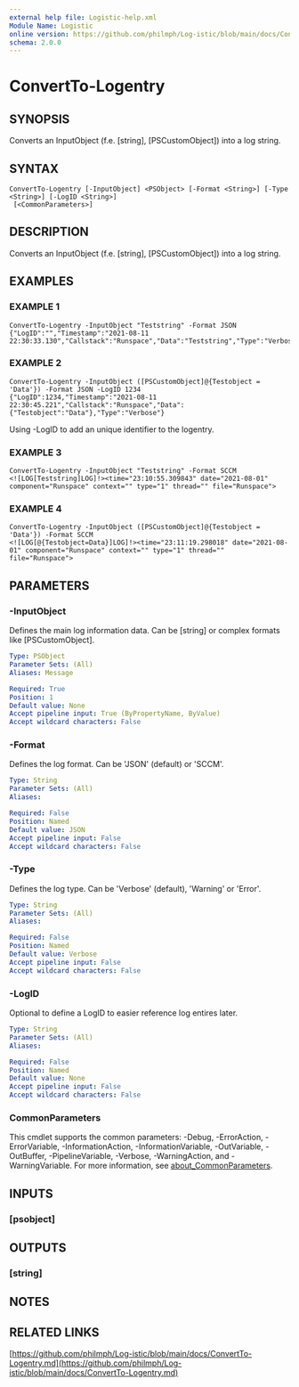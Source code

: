 ```yaml
---
external help file: Logistic-help.xml
Module Name: Logistic
online version: https://github.com/philmph/Log-istic/blob/main/docs/ConvertTo-Logentry.md
schema: 2.0.0
---
```


# ConvertTo-Logentry

## SYNOPSIS
Converts an InputObject (f.e.
\[string\], \[PSCustomObject\]) into a log string.

## SYNTAX

```
ConvertTo-Logentry [-InputObject] <PSObject> [-Format <String>] [-Type <String>] [-LogID <String>]
 [<CommonParameters>]
```

## DESCRIPTION
Converts an InputObject (f.e.
\[string\], \[PSCustomObject\]) into a log string.

## EXAMPLES

### EXAMPLE 1
```
ConvertTo-Logentry -InputObject "Teststring" -Format JSON
{"LogID":"","Timestamp":"2021-08-11 22:30:33.130","Callstack":"Runspace","Data":"Teststring","Type":"Verbose"}
```

### EXAMPLE 2
```
ConvertTo-Logentry -InputObject ([PSCustomObject]@{Testobject = 'Data'}) -Format JSON -LogID 1234
{"LogID":1234,"Timestamp":"2021-08-11 22:30:45.221","Callstack":"Runspace","Data":{"Testobject":"Data"},"Type":"Verbose"}
```

Using -LogID to add an unique identifier to the logentry.

### EXAMPLE 3
```
ConvertTo-Logentry -InputObject "Teststring" -Format SCCM
<![LOG[Teststring]LOG]!><time="23:10:55.309843" date="2021-08-01" component="Runspace" context="" type="1" thread="" file="Runspace">
```

### EXAMPLE 4
```
ConvertTo-Logentry -InputObject ([PSCustomObject]@{Testobject = 'Data'}) -Format SCCM
<![LOG[@{Testobject=Data}]LOG]!><time="23:11:19.298018" date="2021-08-01" component="Runspace" context="" type="1" thread="" file="Runspace">
```

## PARAMETERS

### -InputObject
Defines the main log information data.
Can be \[string\] or complex formats like \[PSCustomObject\].

```yaml
Type: PSObject
Parameter Sets: (All)
Aliases: Message

Required: True
Position: 1
Default value: None
Accept pipeline input: True (ByPropertyName, ByValue)
Accept wildcard characters: False
```

### -Format
Defines the log format.
Can be 'JSON' (default) or 'SCCM'.

```yaml
Type: String
Parameter Sets: (All)
Aliases:

Required: False
Position: Named
Default value: JSON
Accept pipeline input: False
Accept wildcard characters: False
```

### -Type
Defines the log type.
Can be 'Verbose' (default), 'Warning' or 'Error'.

```yaml
Type: String
Parameter Sets: (All)
Aliases:

Required: False
Position: Named
Default value: Verbose
Accept pipeline input: False
Accept wildcard characters: False
```

### -LogID
Optional to define a LogID to easier reference log entires later.

```yaml
Type: String
Parameter Sets: (All)
Aliases:

Required: False
Position: Named
Default value: None
Accept pipeline input: False
Accept wildcard characters: False
```

### CommonParameters
This cmdlet supports the common parameters: -Debug, -ErrorAction, -ErrorVariable, -InformationAction, -InformationVariable, -OutVariable, -OutBuffer, -PipelineVariable, -Verbose, -WarningAction, and -WarningVariable. For more information, see [about_CommonParameters](http://go.microsoft.com/fwlink/?LinkID=113216).

## INPUTS

### [psobject]
## OUTPUTS

### [string]
## NOTES

## RELATED LINKS

[https://github.com/philmph/Log-istic/blob/main/docs/ConvertTo-Logentry.md](https://github.com/philmph/Log-istic/blob/main/docs/ConvertTo-Logentry.md)


